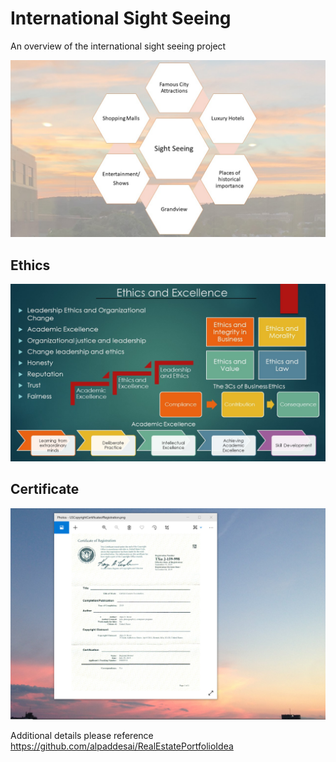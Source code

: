 # International Sight Seeing

An overview of the international sight seeing project

![image](InternationalSightSeeing.jpg)

## Ethics
![image](Ethics.jpg)

## Certificate
![image](USCopyrightCertificate.png)

Additional details please reference https://github.com/alpaddesai/RealEstatePortfolioIdea
